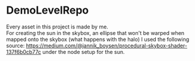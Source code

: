 # DemoLevelRepo
Every asset in this project is made by me.  
For creating the sun in the skybox, an ellipse that won't be warped when mapped onto the skybox (what happens with the halo) I used the following source: 
https://medium.com/@jannik_boysen/procedural-skybox-shader-137f6b0cb77c under the node setup for the sun.
